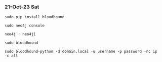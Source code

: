 ### 21-Oct-23 Sat

```
sudo pip install bloodhound
```

```
sudo neo4j console
```

```
neo4j : neo4j1
```

```
sudo bloodhound
```

```
sudo bloodhound-python -d domain.local -u username -p password -nc ip -c all
```

